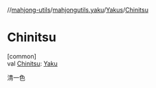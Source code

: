 //[mahjong-utils](../../../index.md)/[mahjongutils.yaku](../index.md)/[Yakus](index.md)/[Chinitsu](-chinitsu.md)

# Chinitsu

[common]\
val [Chinitsu](-chinitsu.md): [Yaku](../-yaku/index.md)

清一色
